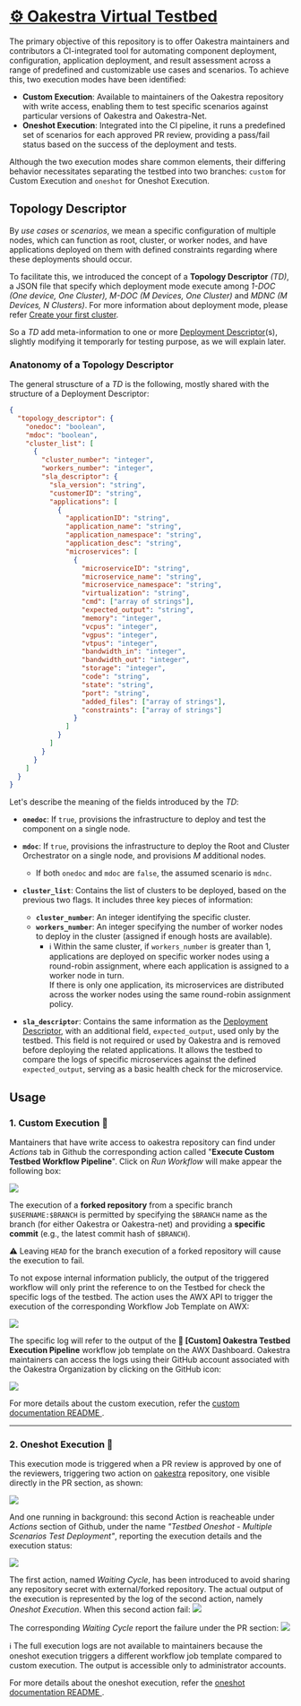 # [⚙️ Oakestra Virtual Testbed](https://github.com/oakestra/awx-testbed)

The primary objective of this repository is to offer Oakestra maintainers and contributors a CI-integrated tool for automating component deployment, configuration, application deployment, and result assessment across a range of predefined and customizable use cases and scenarios.
To achieve this, two execution modes have been identified:

- **Custom Execution**: Available to maintainers of the Oakestra repository with write access, enabling them to test specific scenarios against particular versions of Oakestra and Oakestra-Net.
- **Oneshot Execution**: Integrated into the CI pipeline, it runs a predefined set of scenarios for each approved PR review, providing a pass/fail status based on the success of the deployment and tests.

Although the two execution modes share common elements, their differing behavior necessitates separating the testbed into two branches: `custom` for Custom Execution and `oneshot` for Oneshot Execution.

## Topology Descriptor
By *use cases* or *scenarios*, we mean a specific configuration of multiple nodes, which can function as root, cluster, or worker nodes, and have applications deployed on them with defined constraints regarding where these deployments should occur. 

To facilitate this, we introduced the concept of a **Topology Descriptor** *(TD)*, a JSON file that specify which deployment mode execute among *1-DOC (One device, One Cluster), M-DOC (*$M$ *Devices, One Cluster)* and *MDNC (*$M$ *Devices,* $N$ *Clusters)*. For more information about deployment mode, please refer [Create your first cluster](https://www.oakestra.io/docs/getstarted/get-started-cluster/#create-your-first-oakestra-cluster). 

So a *TD* add meta-information to one or more [Deployment Descriptor](https://www.oakestra.io/docs/getstarted/get-started-app/#deployment-descriptor)(s), slightly modifying it temporarly for testing purpose, as we will explain later.

### Anatonomy of a Topology Descriptor
The general struscture of a *TD* is the following, mostly shared with the structure of a Deployment Descriptor:
```json
{
  "topology_descriptor": {
    "onedoc": "boolean", 
    "mdoc": "boolean",
    "cluster_list": [
      {
        "cluster_number": "integer", 
        "workers_number": "integer",
        "sla_descriptor": {
          "sla_version": "string", 
          "customerID": "string",
          "applications": [
            {
              "applicationID": "string", 
              "application_name": "string", 
              "application_namespace": "string",
              "application_desc": "string",
              "microservices": [
                {
                  "microserviceID": "string", 
                  "microservice_name": "string", 
                  "microservice_namespace": "string",
                  "virtualization": "string", 
                  "cmd": ["array of strings"], 
                  "expected_output": "string", 
                  "memory": "integer", 
                  "vcpus": "integer", 
                  "vgpus": "integer", 
                  "vtpus": "integer", 
                  "bandwidth_in": "integer", 
                  "bandwidth_out": "integer", 
                  "storage": "integer", 
                  "code": "string", 
                  "state": "string", 
                  "port": "string", 
                  "added_files": ["array of strings"],
                  "constraints": ["array of strings"]
                }
              ]
            }
          ]
        }
      }
    ]
  }
}

```
Let's describe the meaning of the fields introduced by the *TD*:

- **`onedoc`**: If `true`, provisions the infrastructure to deploy and test the component on a single node.
- **`mdoc`**: If `true`, provisions the infrastructure to deploy the Root and Cluster Orchestrator on a single node, and provisions $M$ additional nodes.
  - If both `onedoc` and `mdoc` are `false`, the assumed scenario is `mdnc`.
- **`cluster_list`**: Contains the list of clusters to be deployed, based on the previous two flags. It includes three key pieces of information:
  - **`cluster_number`**: An integer identifying the specific cluster.
  - **`workers_number`**: An integer specifying the number of worker nodes to deploy in the cluster (assigned if enough hosts are available).
    - ℹ️ Within the same cluster, if `workers_number` is greater than 1, applications are deployed on specific worker nodes using a round-robin assignment, where each application is assigned to a worker node in turn.  
If there is only one application, its microservices are distributed across the worker nodes using the same round-robin assignment policy.

 - **`sla_descriptor`**: Contains the same information as the [Deployment Descriptor](https://www.oakestra.io/docs/getstarted/get-started-app/#deployment-descriptor), with an additional field, `expected_output`, used only by the testbed. This field is not required or used by Oakestra and is removed before deploying the related applications. It allows the testbed to compare the logs of specific microservices against the defined `expected_output`, serving as a basic health check for the microservice.

## Usage

### 1. Custom Execution 🔬
Mantainers that have write access to oakestra repository can find under *Actions* tab in Github the corresponding action called "**Execute Custom Testbed Workflow Pipeline**". Click on *Run Workflow* will make appear the following box:

![](./imgs/custom_trigger_1.png)

The execution of a **forked repository** from a specific branch `$USERNAME:$BRANCH` is permitted by specifying the `$BRANCH` name as the branch (for either Oakestra or Oakestra-net) and providing a **specific commit** (e.g., the latest commit hash of `$BRANCH`).

⚠️ Leaving `HEAD` for the branch execution of a forked repository will cause the execution to fail.


To not expose internal information publicly, the output of the triggered workflow will only print the reference to on the Testbed for check the specific logs of the testbed. The action uses the AWX API to trigger the execution of the corresponding Workflow Job Template on AWX:

![](./imgs/custom_trigger_2.png)

The specific log will refer to the output of the **🔬 [Custom] Oakestra Testbed Execution Pipeline** workflow job template on the AWX Dashboard. Oakestra maintainers can access the logs using their GitHub account associated with the Oakestra Organization by clicking on the GitHub icon:


![](./imgs/custom_trigger_3.png)


For more details about the custom execution, refer the [custom documentation README ](https://github.com/oakestra/awx-testbed/tree/custom).

---
### 2. Oneshot Execution 🎯
This execution mode is triggered when a PR review is approved by one of the reviewers, triggering two action on [oakestra]() repository, one visible directly in the PR section, as shown:

![](./imgs/oneshot_trigger_1.png)

And one running in background: this second Action is reacheable under *Actions* section of Github, under the name *"Testbed Oneshot - Multiple Scenarios Test Deployment"*, reporting the execution details and the execution status:

![](./imgs/oneshot_trigger_2.png)

The first action, named *Waiting Cycle*, has been introduced to avoid sharing any repository secret with external/forked repository. The actual output of the execution is represented by the log of the second action, namely *Oneshot Execution*. When this second action fail:
![](./imgs/oneshot_trigger_3.png)

The corresponding *Waiting Cycle* report the failure under the PR section:
![](./imgs/oneshot_trigger_4.png)

ℹ️  The full execution logs are not available to maintainers because the oneshot execution triggers a different workflow job template compared to custom execution. The output is accessible only to administrator accounts.

For more details about the oneshot execution, refer the [oneshot documentation README ](https://github.com/oakestra/awx-testbed/tree/oneshot).